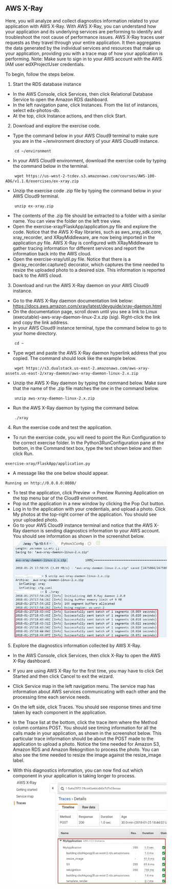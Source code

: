 ## AWS X-Ray

Here, you will analyze and collect diagnostics information related to your application with AWS X-Ray. With AWS X-Ray, you can understand how your application and its underlying services are performing to identify and troubleshoot the root cause of performance issues. AWS X-Ray traces user requests as they travel through your entire application. It then aggregates the data generated by the individual services and resources that make up your application, providing you with a trace map of how your application is performing.
Note: Make sure to sign in to your AWS account with the AWS IAM user edXProjectUser credentials.

To begin, follow the steps below.
1. Start the RDS database instance

-    In the AWS Console, click Services, then click Relational Database Service to open the Amazon RDS dashboard.
-    In the left navigation pane, click Instances. From the list of instances, select edx-photos-db.
-    At the top, click Instance actions, and then click Start.

2. Download and explore the exercise code.

-    Type the command below in your AWS Cloud9 terminal to make sure you are in the ~/environment directory of your AWS Cloud9 instance.
```
    cd ~/environment
```
-    In your AWS Cloud9 environment, download the exercise code by typing the command below in the terminal.
```
    wget https://us-west-2-tcdev.s3.amazonaws.com/courses/AWS-100-ADG/v1.1.0/exercises/ex-xray.zip
```
-    Unzip the exercise code .zip file by typing the command below in your AWS Cloud9 terminal.
```
    unzip ex-xray.zip
```
-    The contents of the .zip file should be extracted to a folder with a similar name. You can view the folder on the left tree view.
-    Open the exercise-xray/FlaskApp/application.py file and explore the code. Notice that the AWS X-Ray libraries, such as aws_xray_sdk.core, xray_recorder, and XRayMiddleware, are now being imported in the application.py file. AWS X-Ray is configured with XRayMiddleware to gather tracing information for different services and report the information back into the AWS cloud.
-    Open the exercise-xray/util.py file. Notice that there is a @xray_recorder.capture() decorator, which captures the time needed to resize the uploaded photo to a desired size. This information is reported back to the AWS cloud.

3. Download and run the AWS X-Ray daemon on your AWS Cloud9 instance.

-    Go to the AWS X-Ray daemon documentation link below: https://docs.aws.amazon.com/xray/latest/devguide/xray-daemon.html
-    On the documentation page, scroll down until you see a link to Linux (executable)-aws-xray-daemon-linux-2.x.zip (sig). Right-click the link and copy the link address.
-    In your AWS Cloud9 instance terminal, type the command below to go to your home directory.
```
    cd ~
```
-    Type wget and paste the AWS X-Ray daemon hyperlink address that you copied. The command should look like the example below.
```
    wget https://s3.dualstack.us-east-2.amazonaws.com/aws-xray-assets.us-east-2/xray-daemon/aws-xray-daemon-linux-2.x.zip
```
-    Unzip the AWS X-Ray daemon by typing the command below. Make sure that the name of the .zip file matches the one in the command below.
```
    unzip aws-xray-daemon-linux-2.x.zip
```
-    Run the AWS X-Ray daemon by typing the command below.
```
    ./xray
```
4. Run the exercise code and test the application.

-    To run the exercise code, you will need to point the Run Configuration to the correct exercise folder. In the Python3RunConfiguration pane at the bottom, in the Command text box, type the text shown below and then click Run.

    exercise-xray/FlaskApp/application.py

-    A message like the one below should appear.

    Running on http://0.0.0.0:8080/
-    To test the application, click Preview -> Preview Running Application on the top menu bar of the Cloud9 environment.
-    Pop out the application in a new window by clicking the Pop Out button.
-    Log in to the application with your credentials, and upload a photo. Click My photos at the top-right corner of the application. You should see your uploaded photo.
-    Go to your AWS Cloud9 instance terminal and notice that the AWS X-Ray daemon is sending diagnostics information to your AWS account. You should see information as shown in the screenshot below.
![XRayTerminalInfo](XRayTerminalInfo.jpg)
5. Explore the diagnostics information collected by AWS X-Ray.

-    In the AWS Console, click Services, then click X-Ray to open the AWS X-Ray dashboard.
-    If you are using AWS X-Ray for the first time, you may have to click Get Started and then click Cancel to exit the wizard.
-    Click Service map in the left navigation menu. The service map has information about AWS services communicating with each other and the processing time each service needs.
-    On the left side, click Traces. You should see response times and time taken by each component in the application.
-    In the Trace list at the bottom, click the trace item where the Method column contains POST. You should see timing information for all the calls made in your application, as shown in the screenshot below. This particular trace information should be about the POST made to the application to upload a photo. Notice the time needed for Amazon S3, Amazon RDS and Amazon Rekognition to process the photo. You can also see the time needed to resize the image against the resize_image label.

-   With this diagnostics information, you can now find out which component in your application is taking longer to process.
![XRayTraceInfo](XRayTraceInfo.jpg)

